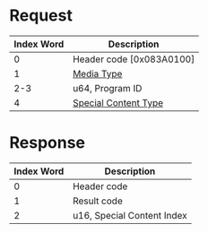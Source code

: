 # Request

| Index Word | Description                                                               |
|------------|---------------------------------------------------------------------------|
| 0          | Header code \[0x083A0100\]                                                |
| 1          | [Media Type](Filesystem_services#MediaType "wikilink")                    |
| 2-3        | u64, Program ID                                                           |
| 4          | [Special Content Type](Filesystem_services#SpecialContentType "wikilink") |

# Response

| Index Word | Description                |
|------------|----------------------------|
| 0          | Header code                |
| 1          | Result code                |
| 2          | u16, Special Content Index |